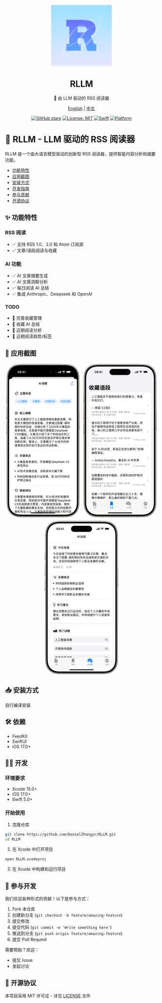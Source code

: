 <div align="center">

<img src="icon.png" alt="RLLM 图标" width="200"/>

# RLLM

🌟 由 LLM 驱动的 RSS 阅读器

[English](README.md) | [中文](README_CN.md)

[![GitHub stars](https://img.shields.io/github/stars/DanielZhangyc/RLLM.svg?style=social)](https://github.com/DanielZhangyc/RLLM/stargazers)
[![License: MIT](https://img.shields.io/badge/License-MIT-yellow.svg)](https://opensource.org/licenses/MIT)
[![Swift](https://img.shields.io/badge/Swift-5.0-orange.svg)](https://swift.org)
[![Platform](https://img.shields.io/badge/platform-iOS-lightgrey.svg)](https://www.apple.com/ios/)

</div>

# 📖 RLLM - LLM 驱动的 RSS 阅读器

RLLM 是一个由大语言模型驱动的创新型 RSS 阅读器，提供智能内容分析和摘要功能。


- [功能特性](#功能特性)
- [应用截图](#应用截图)
- [安装方式](#安装方式)
- [开发指南](#开发指南)
- [参与贡献](#参与贡献)
- [开源协议](#开源协议)

## ✨ 功能特性

### RSS 阅读
- ✅ 支持 RSS 1.0、2.0 和 Atom 订阅源
- ✅ 文章/语段阅读与收藏

### AI 功能
- ✅ AI 文章摘要生成
- ✅ AI 文章洞察分析
- ✅ 每日阅读 AI 总结
- ✅ 集成 Anthropic、Deepseek 和 OpenAI

### TODO
- 📝 完善收藏管理
- 📝 收藏 AI 总结
- 📝 近期阅读分析
- 📝 近期阅读趋势/标签

## 📱 应用截图

<div align="center">
<img src="https://github.com/DanielZhangyc/RLLM/blob/main/Screenshots/1.PNG?raw=true" alt="AI 洞察" width="250"/>
<img src="https://github.com/DanielZhangyc/RLLM/blob/main/Screenshots/2.PNG?raw=true" alt="语段收藏" width="250"/>
<img src="https://github.com/DanielZhangyc/RLLM/blob/main/Screenshots/3.PNG?raw=true" alt="每日总结" width="250"/>
</div>

## 📥 安装方式

自行编译安装

## 🛠 依赖

- FeedKit
- SwiftUI
- iOS 17.0+

## 👨‍💻 开发

### 环境要求

- Xcode 15.0+
- iOS 17.0+
- Swift 5.0+

### 开始使用

1. 克隆仓库
```bash
git clone https://github.com/DanielZhangyc/RLLM.git
cd RLLM
```

2. 在 Xcode 中打开项目
```bash
open RLLM.xcodeproj
```

3. 在 Xcode 中构建和运行项目

## 🤝 参与开发

我们欢迎各种形式的贡献！以下是参与方式：

1. Fork 本仓库
2. 创建新分支 (`git checkout -b feature/amazing-feature`)
3. 提交修改
4. 提交代码 (`git commit -m 'Write something here'`)
5. 推送到分支 (`git push origin feature/amazing-feature`)
6. 提交 Pull Request

需要帮助？欢迎：
- 提交 Issue
- 发起讨论

## 📄 开源协议

本项目采用 MIT 许可证 - 详见 [LICENSE](LICENSE) 文件 